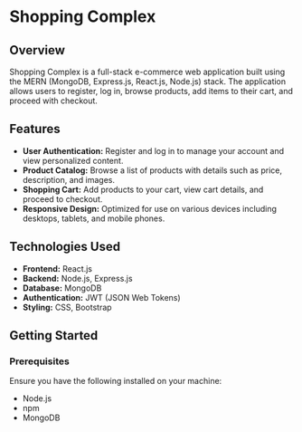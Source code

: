 <h1>Shopping Complex</h1>
<h2>Overview</h2>
<p>
        Shopping Complex is a full-stack e-commerce web application built using the MERN (MongoDB, Express.js, React.js, Node.js) stack. The application allows users to register, log in, browse products, add items to their cart, and proceed with checkout.
    </p>
<h2>Features</h2>
    <ul>
        <li><strong>User Authentication:</strong> Register and log in to manage your account and view personalized content.</li>
        <li><strong>Product Catalog:</strong> Browse a list of products with details such as price, description, and images.</li>
        <li><strong>Shopping Cart:</strong> Add products to your cart, view cart details, and proceed to checkout.</li>
        <li><strong>Responsive Design:</strong> Optimized for use on various devices including desktops, tablets, and mobile phones.</li>
    </ul>
<h2>Technologies Used</h2>
    <ul>
        <li><strong>Frontend:</strong> React.js</li>
        <li><strong>Backend:</strong> Node.js, Express.js</li>
        <li><strong>Database:</strong> MongoDB</li>
        <li><strong>Authentication:</strong> JWT (JSON Web Tokens)</li>
        <li><strong>Styling:</strong> CSS, Bootstrap</li>
    </ul>
 <h2>Getting Started</h2>
    <h3>Prerequisites</h3>
    <p>
        Ensure you have the following installed on your machine:
    </p>
<ul>
        <li>Node.js</li>
        <li>npm</li>
        <li>MongoDB</li>
    </ul>
